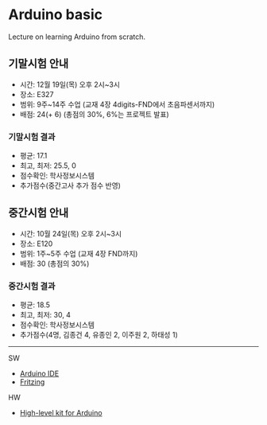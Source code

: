 # Arduino basic
Lecture on learning Arduino from scratch.

## 기말시험 안내
- 시간: 12월 19일(목) 오후 2시~3시
- 장소: E327
- 범위: 9주~14주 수업 (교재 4장 4digits-FND에서 초음파센서까지)
- 배점: 24(+ 6) (총점의 30%, 6%는 프로젝트 발표)

### 기말시험 결과
- 평균: 17.1
- 최고, 최저: 25.5, 0
- 점수확인: 학사정보시스템
- 추가점수(중간고사 추가 점수 반영)

## 중간시험 안내
- 시간: 10월 24일(목) 오후 2시~3시
- 장소: E120
- 범위: 1주~5주 수업 (교재 4장 FND까지)
- 배점: 30 (총점의 30%)

### 중간시험 결과
- 평균: 18.5
- 최고, 최저: 30, 4
- 점수확인: 학사정보시스템
- 추가점수(4명, 김종건 4, 유종인 2, 이주원 2, 하태성 1)

---

SW

- [Arduino IDE](https://www.arduino.cc/)
- [Fritzing](http://fritzing.org/download/)

HW

- [High-level kit for Arduino](http://arduinostory.com/goods/goods_view.php?goodsNo=1000000306)

